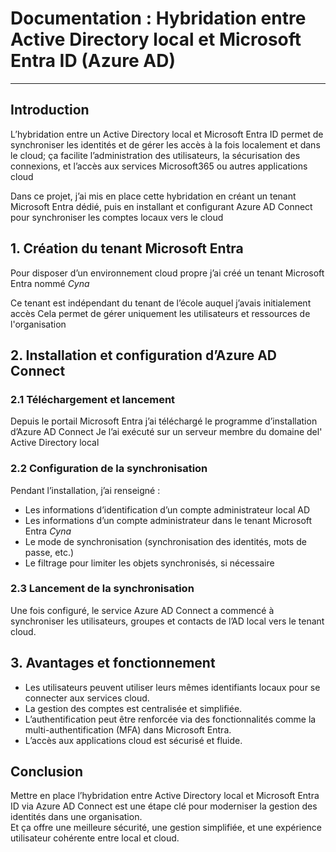 # Documentation : Hybridation entre Active Directory local et Microsoft Entra ID (Azure AD)

---

## Introduction

L’hybridation entre un Active Directory local et Microsoft Entra ID permet de synchroniser les identités et de gérer les accès à la fois localement et dans le cloud; ça facilite l’administration des utilisateurs, la sécurisation des connexions, et l’accès aux services Microsoft365 ou autres applications cloud

Dans ce projet, j’ai mis en place cette hybridation en créant un tenant Microsoft Entra dédié, puis en installant et configurant Azure AD Connect pour synchroniser les comptes locaux vers le cloud


## 1. Création du tenant Microsoft Entra

Pour disposer d’un environnement cloud propre j’ai créé un tenant Microsoft Entra nommé *Cyna*

Ce tenant est indépendant du tenant de l’école auquel j’avais initialement accès
Cela permet de gérer uniquement les utilisateurs et ressources de l'organisation



## 2. Installation et configuration d’Azure AD Connect

### 2.1 Téléchargement et lancement

Depuis le portail Microsoft Entra j’ai téléchargé le programme d’installation d’Azure AD Connect
Je l’ai exécuté sur un serveur membre du domaine del' Active Directory local

### 2.2 Configuration de la synchronisation

Pendant l’installation, j’ai renseigné :  

- Les informations d’identification d’un compte administrateur local AD
- Les informations d’un compte administrateur dans le tenant Microsoft Entra *Cyna* 
- Le mode de synchronisation (synchronisation des identités, mots de passe, etc.) 
- Le filtrage pour limiter les objets synchronisés, si nécessaire

### 2.3 Lancement de la synchronisation

Une fois configuré, le service Azure AD Connect a commencé à synchroniser les utilisateurs, groupes et contacts de l’AD local vers le tenant cloud.


## 3. Avantages et fonctionnement

- Les utilisateurs peuvent utiliser leurs mêmes identifiants locaux pour se connecter aux services cloud.  
- La gestion des comptes est centralisée et simplifiée.  
- L’authentification peut être renforcée via des fonctionnalités comme la multi-authentification (MFA) dans Microsoft Entra.  
- L’accès aux applications cloud est sécurisé et fluide.


## Conclusion

Mettre en place l’hybridation entre Active Directory local et Microsoft Entra ID via Azure AD Connect est une étape clé pour moderniser la gestion des identités dans une organisation.  
Et ça offre une meilleure sécurité, une gestion simplifiée, et une expérience utilisateur cohérente entre local et cloud.
